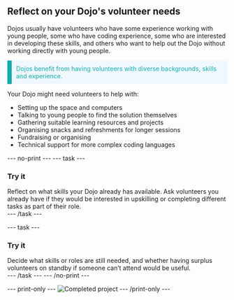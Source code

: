 ## Reflect on your Dojo's volunteer needs

 

Dojos usually have volunteers who have some experience working with young people, some who have coding experience, some who are interested in developing these skills, and others who want to help out the Dojo without working directly with young people.

<p style="border-left: solid; border-width:10px; border-color: #0faeb0; background-color: aliceblue; padding: 10px;">
<span style="color: #0faeb0">Dojos benefit from having volunteers with diverse backgrounds, skills and experience.
</p>

Your Dojo might need volunteers to help with:
+ Setting up the space and computers
+ Talking to young people to find the solution themselves
+ Gathering suitable learning resources and projects
+ Organising snacks and refreshments for longer sessions
+ Fundraising or organising 
+ Technical support for more complex coding languages 

--- no-print ---
--- task ---
### Try it
<div style="display: flex; flex-wrap: wrap">
<div style="flex-basis: 175px; flex-grow: 1">  
Reflect on what skills your Dojo already has available. Ask volunteers you already have if they would be interested in upskilling or completing different tasks as part of their role.
</div>
</div>
</div>
--- /task ---

--- task ---
### Try it
<div style="display: flex; flex-wrap: wrap">
<div style="flex-basis: 175px; flex-grow: 1">  
Decide what skills or roles are still needed, and whether having surplus volunteers on standby if someone can’t attend would be useful.
</div>
</div>
</div>
--- /task ---
--- /no-print ---

--- print-only ---
![Completed project](images/showcase_static.png)
--- /print-only ---
